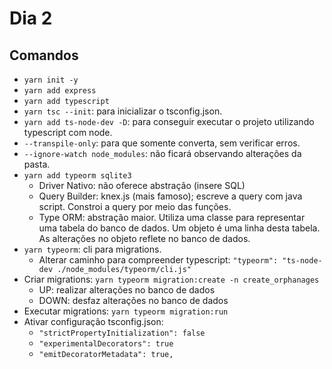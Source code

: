 # Dia 2

## Comandos

- `yarn init -y`
- `yarn add express`
- `yarn add typescript`
- `yarn tsc --init`: para inicializar o tsconfig.json.
- `yarn add ts-node-dev -D`: para conseguir executar o projeto utilizando typescript com node.
- `--transpile-only`: para que somente converta, sem verificar erros.
- `--ignore-watch node_modules`: não ficará observando alterações da pasta.
- `yarn add typeorm sqlite3`
    - Driver Nativo: não oferece abstração (insere SQL)
    - Query Builder: knex.js (mais famoso); escreve a query com java script. Constroi a query por meio das funções.
    - Type ORM: abstração maior. Utiliza uma classe para representar uma tabela do banco de dados. Um objeto é uma linha desta tabela. As alterações no objeto reflete no banco de dados.
- `yarn typeorm`: cli para migrations.
    - Alterar caminho para compreender typescript: `"typeorm": "ts-node-dev ./node_modules/typeorm/cli.js"`
- Criar migrations: `yarn typeorm migration:create -n create_orphanages`
    - UP: realizar alterações no banco de dados
    - DOWN: desfaz alterações no banco de dados
- Executar migrations: `yarn typeorm migration:run`
- Ativar configuração tsconfig.json: 
    - `"strictPropertyInitialization": false`
    - `"experimentalDecorators": true`
    - `"emitDecoratorMetadata": true,`